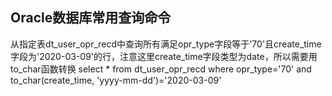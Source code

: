 ## Oracle数据库常用查询命令





从指定表dt_user_opr_recd中查询所有满足opr_type字段等于'70'且create_time字段为'2020-03-09'的行，注意这里create_time字段类型为date，所以需要用to_char函数转换
select * from dt_user_opr_recd where opr_type='70' and to_char(create_time, 'yyyy-mm-dd')='2020-03-09'